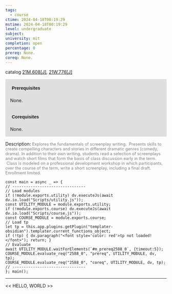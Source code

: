 ```yaml
---
tags:
  - course
ctime: 2024-04-18T00:19:29
mstime: 2024-04-18T00:19:29
level: undergraduate
subject: 
university: mit
completion: open
percentage: 0
prereq: None.
coreq: None.
---
```


catalog [21M.608[J]](http://student.mit.edu/catalog/m21Mb.html#21M.608), [21W.776[J]](http://student.mit.edu/catalog/m21Wb.html#21W.776)

<span style="display: block; padding: 15px; background-color: rgb(100, 100, 100, 0.2);"><font id="m_prereq2588_0" style="display: block; font-family: Arial, sans-serif; font-weight: bold; padding: 5px">Prerequisites</font><br><span id="prereq2588_0">None.</span></span>
<span style="display: block; padding: 15px; background-color: rgb(100, 100, 100, 0.2);"><font id="m_coreq2588_0" style="display: block; font-family: Arial, sans-serif; font-weight: bold; padding: 5px">Corequisites</font><br><span id="coreq2588_0">None.</span></span>

<font style="">Description:</font>
<font style="color: grey; font-size: 0.8rem;">Explores the fundamentals of screenplay writing.  Presents skills to create compelling characters and stories in different dramatic genres (comedy, drama). In addition to their own writing, students read a selection of screenplays and watch short films that form the basis of class discussion early in the term.  Class is modeled on a professional development workshop in which participants, over the course of the term, write a short screenplay, including a final draft.  Enrollment limited.</font>

```dataviewjs
const main = async _ => {
// --------------------------------
// Load modules
if (!module.exports.utility) dv.executeJs(await dv.io.load("Scripts/utility.js"));
const UTILITY_MODULE = module.exports.utility;
if (!module.exports.course) dv.executeJs(await dv.io.load("Scripts/course.js"));
const COURSE_MODULE = module.exports.course;
// Load tp
let tp = this.app.plugins.getPlugin("templater-obsidian").templater.current_functions_object;
if (!tp) { dv.paragraph("<font style='color: red'>tp not loaded!</font>"); return; }
// Evaluate
await UTILITY_MODULE.waitForElements(`#m_prereq2588_0`, {timeout:5});
COURSE_MODULE.evaluate_req("2588_0", "prereq", UTILITY_MODULE, dv, tp);
COURSE_MODULE.evaluate_req("2588_0", "coreq", UTILITY_MODULE, dv, tp);
// --------------------------------
}; main();
```

---

<< HELLO, WORLD >>
